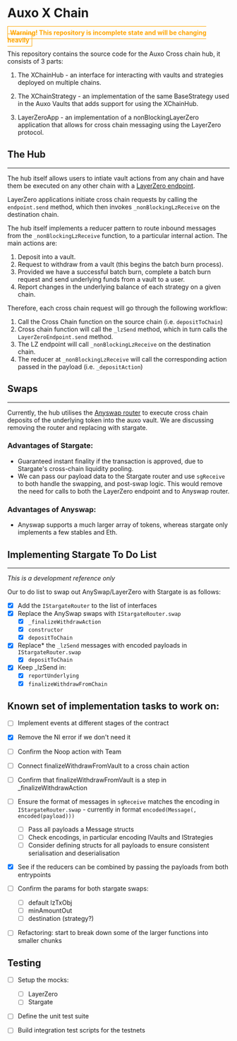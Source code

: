 # Auxo X Chain

<span style="
    font-weight:bold;
    color:orange;
    border:1px solid orange;
    padding:5px;
">
    Warning! This repository is incomplete state and will be changing heavily
</span>

This repository contains the source code for the Auxo Cross chain hub, it consists of 3 parts:

1. The XChainHub - an interface for interacting with vaults and strategies deployed on multiple chains.

2. The XChainStrategy - an implementation of the same BaseStrategy used in the Auxo Vaults that adds support for using the XChainHub.

3. LayerZeroApp - an implementation of a nonBlockingLayerZero application that allows for cross chain messaging using the LayerZero protocol.


## The Hub
----------
The hub itself allows users to intiate vault actions from any chain and have them be executed on any other chain with a [LayerZero endpoint](https://layerzero.gitbook.io/docs/technical-reference/mainnet/supported-chain-ids). 

LayerZero applications initiate cross chain requests by calling the `endpoint.send` method, which then invokes `_nonBlockingLzReceive` on the destination chain. 

The hub itself implements a reducer pattern to route inbound messages from the `_nonBlockingLzReceive` function, to a particular internal action. The main actions are:

1. Deposit into a vault.
2. Request to withdraw from a vault (this begins the batch burn process).
3. Provided we have a successful batch burn, complete a batch burn request and send underlying funds from a vault to a user.
4. Report changes in the underlying balance of each strategy on a given chain.

Therefore, each cross chain request will go through the following workflow:

1. Call the Cross Chain function on the source chain (i.e. `depositToChain`)
2. Cross chain function will call the `_lzSend` method, which in turn calls the `LayerZeroEndpoint.send` method.
3. The LZ endpoint will call `_nonBlockingLzReceive` on the destination chain.
4. The reducer at `_nonBlockingLzReceive` will call the corresponding action passed in the payload (i.e. `_depositAction`)

## Swaps
----------
Currently, the hub utilises the [Anyswap router](https://github.com/anyswap/CrossChain-Router/wiki/How-to-integrate-AnySwap-Router) to execute cross chain deposits of the underlying token into the auxo vault. We are discussing removing the router and replacing with stargate. 

### Advantages of Stargate:
- Guaranteed instant finality if the transaction is approved, due to Stargate's cross-chain liquidity pooling.
- We can pass our payload data to the Stargate router and use `sgReceive` to both handle the swapping, and post-swap logic. This would remove the need for calls to both the LayerZero endpoint and to Anyswap router.


### Advantages of Anyswap:
- Anyswap supports a much larger array of tokens, whereas stargate only implements a few stables and Eth. 


## Implementing Stargate To Do List
--------
*This is a development reference only*

Our to do list to swap out AnySwap/LayerZero with Stargate is as follows:

- [x] Add the `IStargateRouter` to the list of interfaces
- [x] Replace the AnySwap swaps with `IStargateRouter.swap`
    - [x] `_finalizeWithdrawAction`
    - [x] `constructor`
    - [x] `depositToChain`

- [x] Replace* the `_lzSend` messages with encoded payloads in `IStargateRouter.swap`
    - [x] `depositToChain`

- [x] Keep _lzSend in:
    - [x] `reportUnderlying`
    - [x] `finalizeWithdrawFromChain`

## Known set of implementation tasks to work on:
- [ ] Implement events at different stages of the contract
- [x] Remove the NI error if we don't need it
- [ ] Confirm the Noop action with Team
- [ ] Connect finalizeWithdrawFromVault to a cross chain action
- [ ] Confirm that finalizeWithdrawFromVault is a step in _finalizeWithdrawAction
- [ ] Ensure the format of messages in `sgReceive` matches the encoding in `IStargateRouter.swap` - currently in format `encoded(Message(, encoded(payload)))`
    - [ ] Pass all payloads a Message structs
    - [ ] Check encodings, in particular encoding IVaults and IStrategies
    - [ ] Consider defining structs for all payloads to ensure consistent serialisation and deserialisation
- [x] See if the reducers can be combined by passing the payloads from both entrypoints
- [ ] Confirm the params for both stargate swaps:
    - [ ] default lzTxObj
    - [ ] minAmountOut
    - [ ] destination (strategy?)
- [ ] Refactoring: start to break down some of the larger functions into smaller chunks


## Testing
- [ ] Setup the mocks:
    - [ ] LayerZero
    - [ ] Stargate
- [ ] Define the unit test suite
- [ ] Build integration test scripts for the testnets


